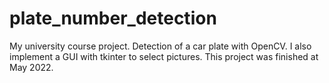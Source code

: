 # plate_number_detection
My university course project. Detection of a car plate with OpenCV.  I also implement a GUI with tkinter to select pictures. This project was finished at May 2022.
